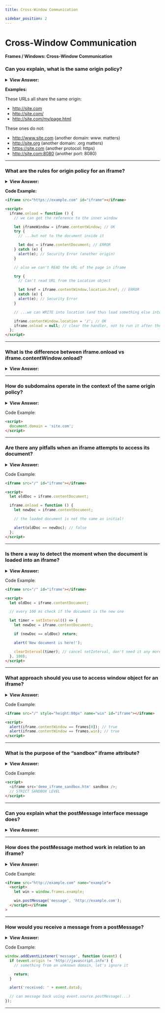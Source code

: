 ```yaml
---
title: Cross-Window Communication

sidebar_position: 2
---
```


# Cross-Window Communication

**Frames / Windows: Cross-Window Communication**

<head>
  <title>Cross-Window Communication - JavaScript Interview Questions & Answers</title>
  <meta charSet="utf-8" />
</head>

### Can you explain, what is the same origin policy?

<details>
  <summary><strong>View Answer:</strong></summary>
  <div>
  <div><strong>Interview Response:</strong> Two URLs are said to have the “same origin” if they have the same protocol, domain, and port. The “Same Origin” (same site) policy limits access of windows and frames to each other. The idea is that if a user has two pages open: one from john-smith.com, and another one is gmail.com, then they would not want a script from john-smith.com to read our mail from gmail.com. So, the purpose of the “Same Origin” policy is to protect users from information theft.
    </div>
  </div>
</details>

**Examples:**

These URLs all share the same origin:

- http://site.com
- http://site.com/
- http://site.com/my/page.html

These ones do not:

- http://www.site.com (another domain: www. matters)
- http://site.org (another domain: .org matters)
- https://site.com (another protocol: https)
- http://site.com:8080 (another port: 8080)

---

### What are the rules for origin policy for an iframe?

<details>
  <summary><strong>View Answer:</strong></summary>
  <div>
  <div><strong>Interview Response:</strong> The same rules that apply pop-up windows apply for iframes when it comes to origin policies. When we access something inside the embedded window, the browser checks if the iframe has the same origin. If that is not so then the access is denied (writing to location is an exception, it is still permitted).
    </div>
  </div>
</details>

**Code Example:**

```html
<iframe src="https://example.com" id="iframe"></iframe>

<script>
  iframe.onload = function () {
    // we can get the reference to the inner window

    let iframeWindow = iframe.contentWindow; // OK
    try {
      // ...but not to the document inside it

      let doc = iframe.contentDocument; // ERROR
    } catch (e) {
      alert(e); // Security Error (another origin)
    }

    // also we can't READ the URL of the page in iframe

    try {
      // Can't read URL from the Location object

      let href = iframe.contentWindow.location.href; // ERROR
    } catch (e) {
      alert(e); // Security Error
    }

    // ...we can WRITE into location (and thus load something else into the iframe)!

    iframe.contentWindow.location = '/'; // OK
    iframe.onload = null; // clear the handler, not to run it after the location change
  };
</script>
```

---

### What is the difference between iframe.onload vs iframe.contentWindow.onload?

<details>
  <summary><strong>View Answer:</strong></summary>
  <div>
  <div><strong>Interview Response:</strong> The iframe.onload event (on the &#8249;iframe&#8250; tag) is essentially the same as iframe.contentWindow.onload (on the embedded window object). It triggers when the embedded window fully loads with all resources. But we can’t access iframe.contentWindow.onload for an iframe from another origin, so we should use iframe.onload if that is the case.
    </div>
  </div>
</details>

---

### How do subdomains operate in the context of the same origin policy?

<details>
  <summary><strong>View Answer:</strong></summary>
  <div>
  <div><strong>Interview Response:</strong> By definition, two URLs with different domains have different origins. But if windows share the same second-level domain, for instance john.site.com, peter.site.com and site.com (so that their common second-level domain is site.com), we can make the browser ignore that difference, so that they can be treated as coming from the “same origin” for the purposes of cross-window communication. To make it work, each such window should run the code and assign the base domain to the subdomains.
    </div>
  </div>
</details>

Code Example:

```html
<script>
  document.domain = 'site.com';
</script>
```

---

### Are there any pitfalls when an iframe attempts to access its document?

<details>
  <summary><strong>View Answer:</strong></summary>
  <div>
  <div><strong>Interview Response:</strong> Yes, when an iframe comes from the same origin, and we may access its document, there is a pitfall. It is not related to cross-origin things, but it is important to know. Upon its creation an iframe immediately has a document. But that document is different from the one that loads into it! So, if we do something with the document immediately, that will probably be lost. We should not work with the document of a not-yet-loaded iframe, because that is the wrong document. If we set any event handlers on it, they will be ignored.
    </div>
  </div>
</details>

Code Example:

```html
<iframe src="/" id="iframe"></iframe>

<script>
  let oldDoc = iframe.contentDocument;

  iframe.onload = function () {
    let newDoc = iframe.contentDocument;

    // the loaded document is not the same as initial!

    alert(oldDoc == newDoc); // false
  };
</script>
```

---

### Is there a way to detect the moment when the document is loaded into an iframe?

<details>
  <summary><strong>View Answer:</strong></summary>
  <div>
  <div><strong>Interview Response:</strong> Yes, the right document is definitely at place when iframe.onload triggers. But it only triggers when the whole iframe with all resources is loaded. We can try to catch the moment earlier using checks in a setInterval method.
    </div>
  </div>
</details>

Code Example:

```html
<iframe src="/" id="iframe"></iframe>

<script>
  let oldDoc = iframe.contentDocument;

  // every 100 ms check if the document is the new one

  let timer = setInterval(() => {
    let newDoc = iframe.contentDocument;

    if (newDoc == oldDoc) return;

    alert('New document is here!');

    clearInterval(timer); // cancel setInterval, don't need it any more
  }, 100);
</script>
```

---

### What approach should you use to access window object for an iframe?

<details>
  <summary><strong>View Answer:</strong></summary>
  <div>
  <div><strong>Interview Response:</strong> An alternative way to get a window object for &#8249;iframe&#8250; – is to get it from the named collection window.frames. There are two approaches that you can use including by number or by name. By number: window.frames[0] – the window object for the first frame in the document. By name: window.frames.iframeName – the window object for the frame with name="iframeName".
    </div>
  </div>
</details>

Code Example:

```html
<iframe src="/" style="height:80px" name="win" id="iframe"></iframe>

<script>
  alert(iframe.contentWindow == frames[0]); // true
  alert(iframe.contentWindow == frames.win); // true
</script>
```

---

### What is the purpose of the “sandbox” iframe attribute?

<details>
  <summary><strong>View Answer:</strong></summary>
  <div>
  <div><strong>Interview Response:</strong> The sandbox attribute allows for the exclusion of certain actions inside an &#8249;iframe&#8250; to prevent it executing untrusted code. Its “sandboxes” the iframe by treating it as coming from another origin and/or applying other limitations. There is a “default set” of restrictions applied for &#8249;iframe sandbox src="..."&#8250;. But it can be relaxed if we provide a space-separated list of restrictions that should not be applied as a value of the attribute, like this: &#8249;iframe sandbox="allow-forms allow-popups"&#8250;. In other words, an empty "sandbox" attribute puts the strictest limitations possible, but we can put a space-delimited list of those that we want to lift.
    </div>
  </div>
</details>

Code Example:

```html
<script>
  <iframe src='demo_iframe_sandbox.htm' sandbox />;
  // STRICT SANDBOX LEVEL
</script>
```

---

### Can you explain what the postMessage interface message does?

<details>
  <summary><strong>View Answer:</strong></summary>
  <div>
  <div><strong>Interview Response:</strong> The postMessage interface allows windows to talk to each other no matter which origin they are from. So, it is a way around the “Same Origin” policy. It allows a window from john-smith.com to talk to gmail.com and exchange information, but only if they both agree and call corresponding JavaScript functions. That makes it safe for users. The interface has two parts or arguments.
    </div>
  </div>
</details>

---

### How does the postMessage method work in relation to an iframe?

<details>
  <summary><strong>View Answer:</strong></summary>
  <div>
  <div><strong>Interview Response:</strong> The window that wants to send a message calls postMessage method of the receiving window. In other words, if we want to send the message to win, we should call win.postMessage(data, targetOrigin). The data argument is the data to we are attempting to send. It can be any object, the data is cloned using the “structured serialization algorithm”. IE supports only strings, so we should JSON.stringify complex objects to support that browser. The targetOrigin specifies the origin for the target window, so that only a window from the given origin will get the message.
    </div>
  </div>
</details>

Code Example:

```html
<iframe src="http://example.com" name="example">
  <script>
    let win = window.frames.example;

    win.postMessage('message', 'http://example.com');
  </script></iframe
>
```

---

### How would you receive a message from a postMessage?

<details>
  <summary><strong>View Answer:</strong></summary>
  <div>
  <div><strong>Interview Response:</strong> To receive a message, the target window should have a handler on the message event. It triggers when postMessage is called (and targetOrigin check is successful). The event object has special properties including the data, origin, and source properties. The data property holds to the data from the postMessage. The origin property holds the value of the originating document. The source is the reference to the sender window. We can immediately source.postMessage(...) back if we want.
    </div>
  </div>
</details>

Code Example:

```js
window.addEventListener('message', function (event) {
  if (event.origin != 'http://javascript.info') {
    // something from an unknown domain, let's ignore it

    return;
  }

  alert('received: ' + event.data);

  // can message back using event.source.postMessage(...)
});
```

---
